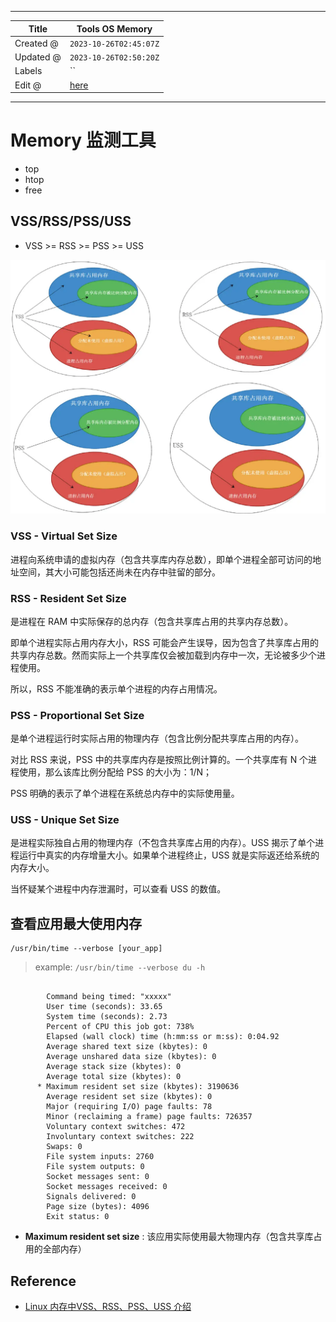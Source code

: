 -----

| Title     | Tools OS Memory                                      |
| --------- | ---------------------------------------------------- |
| Created @ | `2023-10-26T02:45:07Z`                               |
| Updated @ | `2023-10-26T02:50:20Z`                               |
| Labels    | \`\`                                                 |
| Edit @    | [here](https://github.com/junxnone/linux/issues/125) |

-----

# Memory 监测工具

  - top
  - htop
  - free

## VSS/RSS/PSS/USS

  - VSS \>= RSS \>= PSS \>= USS

![image](media/edef64fb6fad932020e5f98f687815df569d3b11.png)

### VSS - Virtual Set Size

进程向系统申请的虚拟内存（包含共享库内存总数），即单个进程全部可访问的地址空间，其大小可能包括还尚未在内存中驻留的部分。

### RSS - Resident Set Size

是进程在 RAM 中实际保存的总内存（包含共享库占用的共享内存总数）。

即单个进程实际占用内存大小，RSS
可能会产生误导，因为包含了共享库占用的共享内存总数。然而实际上一个共享库仅会被加载到内存中一次，无论被多少个进程使用。

所以，RSS 不能准确的表示单个进程的内存占用情况。

### PSS - Proportional Set Size

是单个进程运行时实际占用的物理内存（包含比例分配共享库占用的内存）。

对比 RSS 来说，PSS 中的共享库内存是按照比例计算的。一个共享库有 N 个进程使用，那么该库比例分配给 PSS 的大小为：1/N；

PSS 明确的表示了单个进程在系统总内存中的实际使用量。

### USS - Unique Set Size

是进程实际独自占用的物理内存（不包含共享库占用的内存）。USS 揭示了单个进程运行中真实的内存增量大小。如果单个进程终止，USS
就是实际返还给系统的内存大小。

当怀疑某个进程中内存泄漏时，可以查看 USS 的数值。

## 查看应用最大使用内存

    /usr/bin/time --verbose [your_app]

> example: `/usr/bin/time --verbose du -h`

``` 

        Command being timed: "xxxxx"
        User time (seconds): 33.65
        System time (seconds): 2.73
        Percent of CPU this job got: 738%
        Elapsed (wall clock) time (h:mm:ss or m:ss): 0:04.92
        Average shared text size (kbytes): 0
        Average unshared data size (kbytes): 0
        Average stack size (kbytes): 0
        Average total size (kbytes): 0
      * Maximum resident set size (kbytes): 3190636
        Average resident set size (kbytes): 0
        Major (requiring I/O) page faults: 78
        Minor (reclaiming a frame) page faults: 726357
        Voluntary context switches: 472
        Involuntary context switches: 222
        Swaps: 0
        File system inputs: 2760
        File system outputs: 0
        Socket messages sent: 0
        Socket messages received: 0
        Signals delivered: 0
        Page size (bytes): 4096
        Exit status: 0
```

  - **Maximum resident set size** : 该应用实际使用最大物理内存（包含共享库占用的全部内存）

## Reference

  - [Linux 内存中VSS、RSS、PSS、USS
    介绍](https://segmentfault.com/a/1190000040077427)
